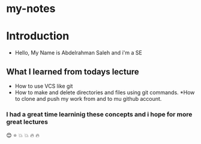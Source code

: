 # my-notes

# Introduction 

* Hello, My Name is Abdelrahman Saleh and i'm a SE 


## What I learned from todays lecture

* How to use VCS like git
* How to make and delete directories and files using git commands.
*How to clone and push my work from and to mu github account.


### I had a great time learninig these concepts and i hope for more great lectures 
:blush:
:star: 
:boom: 
:boom: 
:fire: 
:fire: